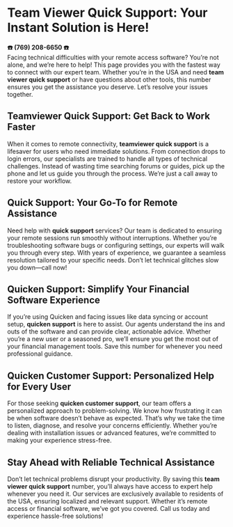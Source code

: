 # Team Viewer Quick Support: Your Instant Solution is Here!

**☎️ ‪(769) 208-6650‬ ☎️**  
Facing technical difficulties with your remote access software? You’re not alone, and we’re here to help! This page provides you with the fastest way to connect with our expert team. Whether you’re in the USA and need **team viewer quick support** or have questions about other tools, this number ensures you get the assistance you deserve. Let’s resolve your issues together.

## Teamviewer Quick Support: Get Back to Work Faster  
When it comes to remote connectivity, **teamviewer quick support** is a lifesaver for users who need immediate solutions. From connection drops to login errors, our specialists are trained to handle all types of technical challenges. Instead of wasting time searching forums or guides, pick up the phone and let us guide you through the process. We’re just a call away to restore your workflow.

## Quick Support: Your Go-To for Remote Assistance  
Need help with **quick support** services? Our team is dedicated to ensuring your remote sessions run smoothly without interruptions. Whether you’re troubleshooting software bugs or configuring settings, our experts will walk you through every step. With years of experience, we guarantee a seamless resolution tailored to your specific needs. Don’t let technical glitches slow you down—call now!

## Quicken Support: Simplify Your Financial Software Experience  
If you’re using Quicken and facing issues like data syncing or account setup, **quicken support** is here to assist. Our agents understand the ins and outs of the software and can provide clear, actionable advice. Whether you’re a new user or a seasoned pro, we’ll ensure you get the most out of your financial management tools. Save this number for whenever you need professional guidance.

## Quicken Customer Support: Personalized Help for Every User  
For those seeking **quicken customer support**, our team offers a personalized approach to problem-solving. We know how frustrating it can be when software doesn’t behave as expected. That’s why we take the time to listen, diagnose, and resolve your concerns efficiently. Whether you’re dealing with installation issues or advanced features, we’re committed to making your experience stress-free.

## Stay Ahead with Reliable Technical Assistance  
Don’t let technical problems disrupt your productivity. By saving this **team viewer quick support** number, you’ll always have access to expert help whenever you need it. Our services are exclusively available to residents of the USA, ensuring localized and relevant support. Whether it’s remote access or financial software, we’ve got you covered. Call us today and experience hassle-free solutions!
